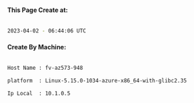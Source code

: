 
   
#### This Page Create at:

```bash

2023-04-02 - 06:44:06 UTC

```

#### Create By Machine:

```bash

Host Name : fv-az573-948

platform  : Linux-5.15.0-1034-azure-x86_64-with-glibc2.35

Ip Local  : 10.1.0.5

```


